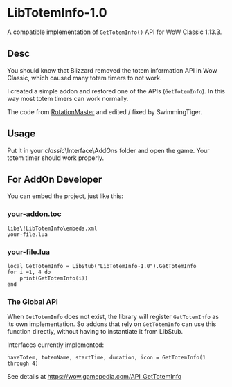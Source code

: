 # LibTotemInfo-1.0
A compatible implementation of `GetTotemInfo()` API for WoW Classic 1.13.3.


## Desc
You should know that Blizzard removed the totem information API in Wow Classic, which caused many totem timers to not work.

I created a simple addon and restored one of the APIs (`GetTotemInfo`). In this way most totem timers can work normally.

The code from [RotationMaster](https://git.neuromancy.net/projects/RM/repos/rotationmaster/browse/fake.lua?until=a0a2fc3bdfb5fa8199f14d66bd22666258f67aa4&untilPath=fake.lua) and edited / fixed by SwimmingTiger.


## Usage

Put it in your _classic_\Interface\AddOns folder and open the game. Your totem timer should work properly.


## For AddOn Developer

You can embed the project, just like this:

### your-addon.toc
```
libs\!LibTotemInfo\embeds.xml
your-file.lua
```

### your-file.lua
```
local GetTotemInfo = LibStub("LibTotemInfo-1.0").GetTotemInfo
for i =1, 4 do
    print(GetTotemInfo(i))
end
```

### The Global API

When `GetTotemInfo` does not exist, the library will register `GetTotemInfo` as its own implementation. So addons that rely on `GetTotemInfo` can use this function directly, without having to instantiate it from LibStub.

Interfaces currently implemented:

```
haveTotem, totemName, startTime, duration, icon = GetTotemInfo(1 through 4)
```

See details at https://wow.gamepedia.com/API_GetTotemInfo
